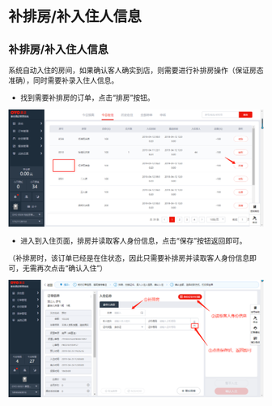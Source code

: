 # 补排房/补入住人信息

## 补排房/补入住人信息

系统自动入住的房间，如果确认客人确实到店，则需要进行补排房操作（保证房态准确），同时需要补录入住人信息。

* 找到需要补排房的订单，点击“排房”按钮。

![](../../../../.gitbook/assets/image%20%28767%29.png)

* 进入到入住页面，排房并读取客人身份信息，点击“保存”按钮返回即可。

（补排房时，该订单已经是在住状态，因此只需要补排房并读取客人身份信息即可，无需再次点击“确认入住”）

![](../../../../.gitbook/assets/image%20%28294%29.png)

